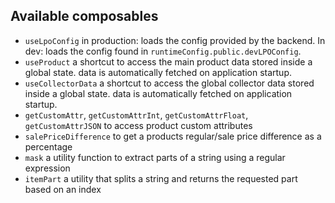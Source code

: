 ## Available composables
* `useLpoConfig` in production: loads the config provided by the backend. In dev: loads the config found in `runtimeConfig.public.devLPOConfig`.
* `useProduct` a shortcut to access the main product data stored inside a global state. data is automatically fetched on application startup.
* `useCollectorData` a shortcut to access the global collector data stored inside a global state. data is automatically fetched on application startup.
* `getCustomAttr`, `getCustomAttrInt`, `getCustomAttrFloat`, `getCustomAttrJSON` to access product custom attributes
* `salePriceDifference` to get a products regular/sale price difference as a percentage
* `mask` a utility function to extract parts of a string using a regular expression
* `itemPart` a utility that splits a string and returns the requested part based on an index
